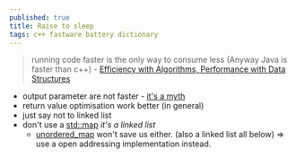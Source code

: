 ```yaml
---
published: true
title: Raise to sleep
tags: c++ fastware battery dictionary
---
```

> running code faster is the only way to consume less (Anyway Java is faster than c++) - [Efficiency with Algorithms, Performance with Data Structures](https://www.youtube.com/watch?v=fHNmRkzxHWs)

- output parameter are not faster - [it's a myth](https://youtu.be/fHNmRkzxHWs?t=1928)
- return value optimisation work better (in general)
- just say not to linked list
- don't use a [std::map](https://youtu.be/fHNmRkzxHWs?t=2696) _it's a linked list_
	- [unordered_map](https://youtu.be/fHNmRkzxHWs?t=2798) won't save us either. (also a linked list all below) => use a open addressing implementation instead.
